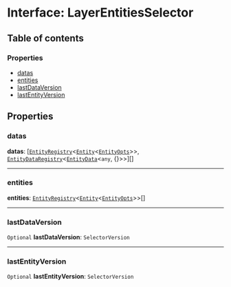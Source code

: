 # Interface: LayerEntitiesSelector

## Table of contents

### Properties

* [datas](/en/auto-docs/fixed-layout-editor/interfaces/LayerEntitiesSelector.md#datas)
* [entities](/en/auto-docs/fixed-layout-editor/interfaces/LayerEntitiesSelector.md#entities)
* [lastDataVersion](/en/auto-docs/fixed-layout-editor/interfaces/LayerEntitiesSelector.md#lastdataversion)
* [lastEntityVersion](/en/auto-docs/fixed-layout-editor/interfaces/LayerEntitiesSelector.md#lastentityversion)

## Properties

### datas

**datas**: \[[`EntityRegistry`](/en/auto-docs/fixed-layout-editor/interfaces/EntityRegistry.md)<[`Entity`](/en/auto-docs/fixed-layout-editor/classes/Entity-1.md)<[`EntityOpts`](/en/auto-docs/fixed-layout-editor/interfaces/EntityOpts.md)>>, [`EntityDataRegistry`](/en/auto-docs/fixed-layout-editor/interfaces/EntityDataRegistry.md)<[`EntityData`](/en/auto-docs/fixed-layout-editor/classes/EntityData.md)<`any`, {}>>]\[]

***

### entities

**entities**: [`EntityRegistry`](/en/auto-docs/fixed-layout-editor/interfaces/EntityRegistry.md)<[`Entity`](/en/auto-docs/fixed-layout-editor/classes/Entity-1.md)<[`EntityOpts`](/en/auto-docs/fixed-layout-editor/interfaces/EntityOpts.md)>>\[]

***

### lastDataVersion

`Optional` **lastDataVersion**: `SelectorVersion`

***

### lastEntityVersion

`Optional` **lastEntityVersion**: `SelectorVersion`
